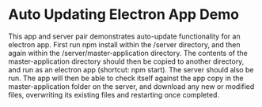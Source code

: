 # Auto Updating Electron App Demo #

This app and server pair demonstrates auto-update functionality for an electron app. First run npm install within the /server directory, and then again within the /server/master-application directory. The contents of the master-application directory should then be copied to another directory, and run as an electron app (shortcut: npm start). The server should also be run. The app will then be able to check itself against the app copy in the master-application folder on the server, and download any new or modified files, overwriting its existing files and restarting once completed.
